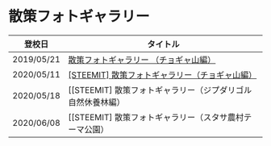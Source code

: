 # 散策フォトギャラリー

|登校日|タイトル|
|---|---|
|2019/05/21|[散策フォトギャラリー （チョギャ山編）](https://steemit.com/dtube/@yasu/e2rv1y4q)|
|2020/05/11|[[STEEMIT] 散策フォトギャラリー（チョギャ山編）](https://steemit.com/hive-101145/@yasu/5antz8-steemit)|
|2020/05/18|[[STEEMIT] 散策フォトギャラリー（ジプダリゴル自然休養林編）|집다리골자연휴양림](https://steemit.com/hive-101145/@yasu/steemit-or)|
|2020/06/08|[[STEEMIT] 散策フォトギャラリー（スタサ農村テーマ公園）|스타사농촌테마공원](https://steemit.com/hive-101145/@yasu/5ryuel-steemit-or)|

